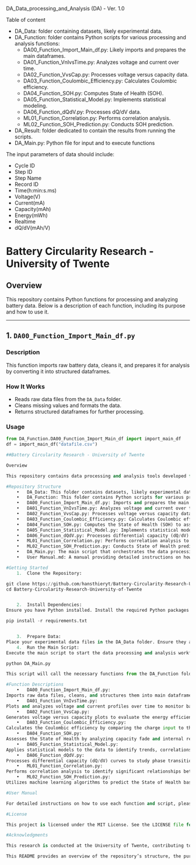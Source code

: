 DA_Data_processing_and_Analysis (DA) - Ver. 1.0

Table of content
- DA_Data: folder containing datasets, likely experimental data.
- DA_Function: folder contains Python scripts for various processing and analysis functions:
	- DA00_Function_Import_Main_df.py: Likely imports and prepares the main dataframes.
	- DA01_Function_VnIvsTime.py: Analyzes voltage and current over time.
	- DA02_Function_VvsCap.py: Processes voltage versus capacity data.
	- DA03_Function_Coulombic_Efficiency.py: Calculates Coulombic efficiency.
	- DA04_Function_SOH.py: Computes State of Health (SOH).
	- DA05_Function_Statistical_Model.py: Implements statistical modeling.
	- DA06_Function_dQdV.py: Processes dQ/dV data.
	- ML01_Function_Correlation.py: Performs correlation analysis.
	- ML02_Function_SOH_Prediction.py: Conducts SOH prediction.
- DA_Result: folder dedicated to contain the results from running the scripts.
- DA_Main.py: Python file for input and to execute functions

The input parameters of data should include:
- Cycle ID	
- Step ID	
- Step Name	
- Record ID	
- Time(h:min:s.ms)	
- Voltage(V)	
- Current(mA)	
- Capacity(mAh)	
- Energy(mWh)	
- Realtime	
- dQ/dV(mAh/V)

  
# Battery Circularity Research - University of Twente

## Overview

This repository contains Python functions for processing and analyzing battery data. Below is a description of each function, including its purpose and how to use it.

---

## 1. `DA00_Function_Import_Main_df.py`

### Description
This function imports raw battery data, cleans it, and prepares it for analysis by converting it into structured dataframes.

### How It Works
- Reads raw data files from the `DA_Data` folder.
- Cleans missing values and formats the data.
- Returns structured dataframes for further processing.

### Usage
```python
from DA_Function.DA00_Function_Import_Main_df import import_main_df
df = import_main_df("datafile.csv")

##Battery Circularity Research - University of Twente

Overview

This repository contains data processing and analysis tools developed for battery circularity research at the University of Twente. The tools are designed to process experimental data, perform various analyses, and support machine learning applications related to battery performance and health assessment.

#Repository Structure
	•	DA_Data: This folder contains datasets, likely experimental data, used for analysis.
	•	DA_Function: This folder contains Python scripts for various processing and analysis functions:
	•	DA00_Function_Import_Main_df.py: Imports and prepares the main dataframes for analysis.
	•	DA01_Function_VnIvsTime.py: Analyzes voltage and current over time to assess battery performance during cycling.
	•	DA02_Function_VvsCap.py: Processes voltage versus capacity data to evaluate battery capacity and energy efficiency.
	•	DA03_Function_Coulombic_Efficiency.py: Calculates Coulombic efficiency to determine the charge efficiency of the battery.
	•	DA04_Function_SOH.py: Computes the State of Health (SOH) to assess battery degradation and remaining useful life.
	•	DA05_Function_Statistical_Model.py: Implements statistical modeling for data analysis and prediction.
	•	DA06_Function_dQdV.py: Processes differential capacity (dQ/dV) data to analyze electrochemical properties.
	•	ML01_Function_Correlation.py: Performs correlation analysis to identify relationships between variables.
	•	ML02_Function_SOH_Prediction.py: Conducts State of Health prediction using machine learning techniques.
	•	DA_Main.py: The main script that orchestrates the data processing and analysis workflow by utilizing functions from the DA_Function folder.
	•	User Manual.md: A manual providing detailed instructions on how to use the scripts and tools in this repository.

#Getting Started
	1.	Clone the Repository:

git clone https://github.com/hansthieryt/Battery-Circularity-Research-University-of-Twente.git
cd Battery-Circularity-Research-University-of-Twente


	2.	Install Dependencies:
Ensure you have Python installed. Install the required Python packages using:

pip install -r requirements.txt


	3.	Prepare Data:
Place your experimental data files in the DA_Data folder. Ensure they are in the correct format as expected by the scripts.
	4.	Run the Main Script:
Execute the main script to start the data processing and analysis workflow:

python DA_Main.py

This script will call the necessary functions from the DA_Function folder to process the data and generate results.

#Function Descriptions
	•	DA00_Function_Import_Main_df.py:
Imports raw data files, cleans, and structures them into main dataframes for subsequent analysis.
	•	DA01_Function_VnIvsTime.py:
Plots and analyzes voltage and current profiles over time to monitor battery performance during charge-discharge cycles.
	•	DA02_Function_VvsCap.py:
Generates voltage versus capacity plots to evaluate the energy efficiency and capacity retention of the battery.
	•	DA03_Function_Coulombic_Efficiency.py:
Calculates the Coulombic efficiency by comparing the charge input to the discharge output, indicating the energy efficiency of the battery.
	•	DA04_Function_SOH.py:
Assesses the State of Health by analyzing capacity fade and internal resistance increase, providing insights into battery aging.
	•	DA05_Function_Statistical_Model.py:
Applies statistical models to the data to identify trends, correlations, and make predictions about battery performance.
	•	DA06_Function_dQdV.py:
Processes differential capacity (dQ/dV) curves to study phase transitions and electrochemical reactions within the battery.
	•	ML01_Function_Correlation.py:
Performs correlation analysis to identify significant relationships between different battery parameters.
	•	ML02_Function_SOH_Prediction.py:
Utilizes machine learning algorithms to predict the State of Health based on historical data and identified features.

#User Manual 

For detailed instructions on how to use each function and script, please refer to the User Manual.md file included in this repository.

#License

This project is licensed under the MIT License. See the LICENSE file for details.

#Acknowledgments

This research is conducted at the University of Twente, contributing to advancements in battery circularity and sustainability.

This README provides an overview of the repository’s structure, the purpose of each script, and instructions on how to get started with the analysis tools.
